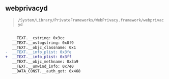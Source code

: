 ## webprivacyd

> `/System/Library/PrivateFrameworks/WebPrivacy.framework/webprivacyd`

```diff

   __TEXT.__cstring: 0x3cc
   __TEXT.__oslogstring: 0x8f9
   __TEXT.__objc_classname: 0x1
-  __TEXT.__info_plist: 0x3fe
+  __TEXT.__info_plist: 0x3ff
   __TEXT.__objc_methname: 0x3a9
   __TEXT.__unwind_info: 0x7e0
   __DATA_CONST.__auth_got: 0x468

```
